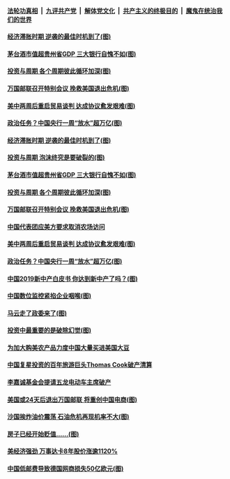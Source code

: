 ####  [法轮功真相](../../../../basic/blob/master/README.md?t=09250152) &nbsp;|&nbsp; [九评共产党](../../../../9ping.md/blob/master/README.md?t=09250152) &nbsp;|&nbsp; [解体党文化](../../../../jtdwh.md/blob/master/README.md?t=09250152)  &nbsp;|&nbsp; [共产主义的终极目的](../../../../gczydzjmd.md/blob/master/README.md?t=09250152) &nbsp;|&nbsp; [魔鬼在统治我们的世界](../../../../mgztzwmdsj.md/blob/master/README.md?t=09250152) 

#### [经济滞胀时期 逆袭的最佳时机到了(图)](../pages/p5/908404.md?t=09250152) 

#### [茅台酒市值超贵州省GDP 三大银行自愧不如(图)](../pages/p5/908394.md?t=09250152) 

#### [投资与周期 各个周期彼此循环加深(图)](../pages/p5/908379.md?t=09250152) 

#### [万国邮联召开特别会议 挽救美国退出危机(图)](../pages/p5/908367.md?t=09250152) 

#### [美中两周后重启贸易谈判 达成协议愈发艰难(图)](../pages/p5/908365.md?t=09250152) 

#### [政治任务？中国央行一周“放水”超万亿(图)](../pages/p5/908286.md?t=09250152) 

#### [经济滞胀时期 逆袭的最佳时机到了(图)](../pages/p5/908404.md?t=09250152) 

#### [投资与周期 泡沫终究是要破裂的(图)](../pages/p5/908380.md?t=09250152) 

#### [茅台酒市值超贵州省GDP 三大银行自愧不如(图)](../pages/p5/908394.md?t=09250152) 

#### [投资与周期 各个周期彼此循环加深(图)](../pages/p5/908379.md?t=09250152) 

#### [万国邮联召开特别会议 挽救美国退出危机(图)](../pages/p5/908367.md?t=09250152) 

#### [中国代表团应美方要求取消农场访问](../pages/p5/908366.md?t=09250152) 

#### [美中两周后重启贸易谈判 达成协议愈发艰难(图)](../pages/p5/908365.md?t=09250152) 

#### [政治任务？中国央行一周“放水”超万亿(图)](../pages/p5/908286.md?t=09250152) 

#### [中国2019新中产白皮书 你达到新中产了吗？(图)](../pages/p5/908288.md?t=09250152) 

#### [中国数位监控紧掐企业咽喉(图)](../pages/p5/908309.md?t=09250152) 

#### [马云走了政委来了(图)](../pages/p5/908306.md?t=09250152) 

#### [投资中最重要的是破除幻觉(图)](../pages/p5/908289.md?t=09250152) 

#### [为加大购美农产品力度中国大量买进美国大豆](../pages/p5/908298.md?t=09250152) 

#### [中国复星投资的百年旅游巨头Thomas Cook破产清算](../pages/p5/908254.md?t=09250152) 

#### [李嘉诚基金会提请五龙电动车主席破产](../pages/p5/908252.md?t=09250152) 

#### [美国或24天后退出万国邮联 将重创中国电商(图)](../pages/p5/908242.md?t=09250152) 

#### [沙国挨炸油价震荡 石油危机再现机率不大(图)](../pages/p5/908210.md?t=09250152) 

#### [房子已经开始贬值……(图)](../pages/p5/908164.md?t=09250152) 

#### [美经济强劲 万事达卡8年股价涨逾1120%](../pages/p5/908208.md?t=09250152) 

#### [中国低邮费导致德国网商损失50亿欧元(图)](../pages/p5/908206.md?t=09250152) 

